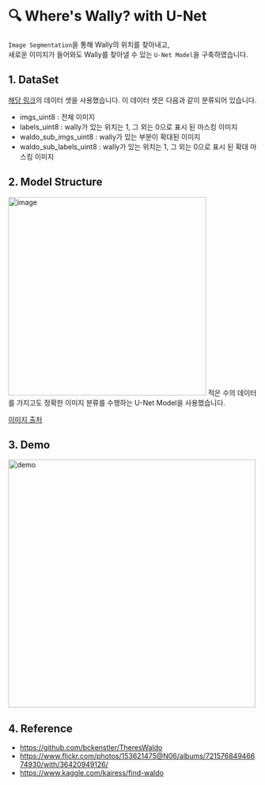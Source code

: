 # 🔍 Where's Wally? with U-Net
`Image Segmentation`을 통해 Wally의 위치를 찾아내고,  
새로운 이미지가 들어와도 Wally를 찾아낼 수 있는 `U-Net Model`을 구축하였습니다.

## 1. DataSet
[해당 링크](https://www.kaggle.com/kairess/find-waldo)의 데이터 셋을 사용했습니다. 이 데이터 셋은 다음과 같이 분류되어 있습니다.

* imgs_uint8 : 전체 이미지
* labels_uint8 : wally가 있는 위치는 1, 그 외는 0으로 표시 된 마스킹 이미지
* waldo_sub_imgs_uint8 : wally가 있는 부분이 확대된 이미지
* waldo_sub_labels_uint8 : wally가 있는 위치는 1, 그 외는 0으로 표시 된 확대 마스킹 이미지

## 2. Model Structure
<img width="400" alt="image" src="https://user-images.githubusercontent.com/75603262/124211042-6df65600-db27-11eb-9dcb-11dc8cd0aac1.png">  
적은 수의 데이터를 가지고도 정확한 이미지 분류를 수행하는 U-Net Model을 사용했습니다.  

[이미지 출처](https://medium.com/@msmapark2/u-net-%EB%85%BC%EB%AC%B8-%EB%A6%AC%EB%B7%B0-u-net-convolutional-networks-for-biomedical-image-segmentation-456d6901b28a)

## 3. Demo
<img width="500" alt="demo" src="https://user-images.githubusercontent.com/75603262/124211573-4b187180-db28-11eb-9e7e-14ad13cc475b.png">

## 4. Reference
* https://github.com/bckenstler/TheresWaldo
* https://www.flickr.com/photos/153621475@N06/albums/72157684946674930/with/36420949126/
* https://www.kaggle.com/kairess/find-waldo
